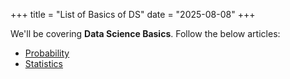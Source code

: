 +++
title = "List of Basics of DS"
date = "2025-08-08"
+++

We'll be covering **Data Science Basics**. Follow the below articles:

- [Probability](probability/)
- [Statistics](statistics/)